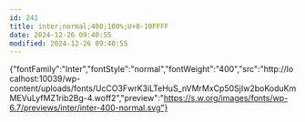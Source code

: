```yaml
---
id: 241
title: inter;normal;400;100%;U+0-10FFFF
date: 2024-12-26 09:40:55
modified: 2024-12-26 09:40:55
---
```



{"fontFamily":"Inter","fontStyle":"normal","fontWeight":"400","src":"http://localhost:10039/wp-content/uploads/fonts/UcCO3FwrK3iLTeHuS_nVMrMxCp50SjIw2boKoduKmMEVuLyfMZ1rib2Bg-4.woff2","preview":"https://s.w.org/images/fonts/wp-6.7/previews/inter/inter-400-normal.svg"}
